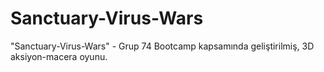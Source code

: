 # Sanctuary-Virus-Wars
 "Sanctuary-Virus-Wars" - Grup 74 Bootcamp kapsamında geliştirilmiş, 3D aksiyon-macera oyunu.
